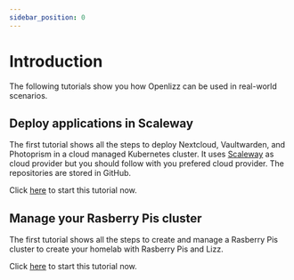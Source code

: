 ```yaml
---
sidebar_position: 0
---
```


# Introduction

The following tutorials show you how Openlizz can be used in real-world scenarios.

## Deploy applications in Scaleway

The first tutorial shows all the steps to deploy Nextcloud, Vaultwarden, and Photoprism in a cloud managed Kubernetes cluster.
It uses [Scaleway](https://www.scaleway.com/en/) as cloud provider but you should follow with you prefered cloud provider.
The repositories are stored in GitHub.

Click [here](./category/deploy-applications-in-scaleway) to start this tutorial now.

## Manage your Rasberry Pis cluster

The first tutorial shows all the steps to create and manage a Rasberry Pis cluster to create your homelab with Rasberry Pis and Lizz.

Click [here](./category/manage-your-rasberry-pis-cluster) to start this tutorial now.
